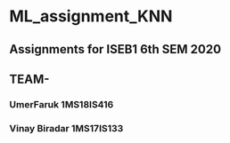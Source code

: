 # ML_assignment_KNN

## Assignments for ISEB1 6th SEM 2020
## TEAM-
### UmerFaruk 1MS18IS416
### Vinay Biradar 1MS17IS133
